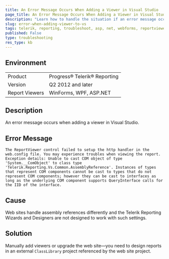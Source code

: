 ```yaml
---
title: An Error Message Occurs When Adding a Viewer in Visual Studio
page_title: An Error Message Occurs When Adding a Viewer in Visual Studio
description: "Learn how to handle the situation if an error message occurs when adding a viewer in Visual Studio."
slug: error-when-adding-viewer-to-vs
tags: telerik, reporting, troubleshoot, asp, net, webforms, reportviewer, error, message, when, adding, viewer, to, vs, visual, studio
published: False
type: troubleshooting
res_type: kb
---
```


## Environment

<table>
	<tbody>
		<tr>
			<td>Product</td>
			<td>Progress® Telerik® Reporting</td>
		</tr>
		<tr>
			<td>Version</td>
			<td>Q2 2012 and later</td>
		</tr>
	        <tr>
			<td>Report Viewers</td>
			<td>WinForms, WPF, ASP.NET</td>
		</tr>
	</tbody>
</table>

## Description

An error message occurs when adding a viewer in Visual Studio.

## Error Message

`The ReportViewer control failed to setup the http handler in the web.config file. You may experience troubles when viewing the report. Exception details: Unable to cast COM object of type 'System.__ComObject' to class type 'Telerik.Reporting.Vs.Common.AssemblyReference'. Instances of types that represent COM components cannot be cast to types that do not represent COM components; however they can be cast to interfaces as long as the underlying COM component supports QueryInterface calls for the IID of the interface.`

## Cause

Web sites handle assembly references differently and the Telerik Reporting Wizards and Designers are not designed to work with such settings.

## Solution  

Manually add viewers or upgrade the web site&mdash;you need to design reports in an external `ClassLibrary` project referenced by the web site project.
